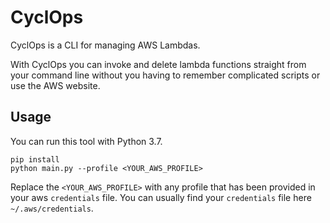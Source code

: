 # CyclOps

CyclOps is a CLI for managing AWS Lambdas.

With CyclOps you can invoke and delete lambda functions straight from your command line without you having to remember complicated scripts or use the AWS website.

## Usage

You can run this tool with Python 3.7.

```Shell
pip install
python main.py --profile <YOUR_AWS_PROFILE>
```

Replace the `<YOUR_AWS_PROFILE>` with any profile that has been provided in your aws `credentials` file.
You can usually find your `credentials` file here `~/.aws/credentials`.
